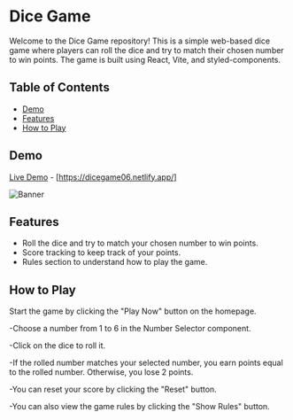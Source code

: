 # Dice Game

Welcome to the Dice Game repository! This is a simple web-based dice game where players can roll the dice and try to match their chosen number to win points. The game is built using React, Vite, and styled-components.

## Table of Contents

- [Demo](#demo)
- [Features](#features)
- [How to Play](#how-to-play)

## Demo

[Live Demo](https://example.com) - [https://dicegame06.netlify.app/]

![Banner](https://i.ibb.co/mDG0kmx/Screenshot-2023-08-04-095300.png)

## Features

- Roll the dice and try to match your chosen number to win points.
- Score tracking to keep track of your points.
- Rules section to understand how to play the game.

## How to Play
Start the game by clicking the "Play Now" button on the homepage.

-Choose a number from 1 to 6 in the Number Selector component.

-Click on the dice to roll it.

-If the rolled number matches your selected number, you earn points equal to the rolled number. Otherwise, you lose 2 points.

-You can reset your score by clicking the "Reset" button.

-You can also view the game rules by clicking the "Show Rules" button.
